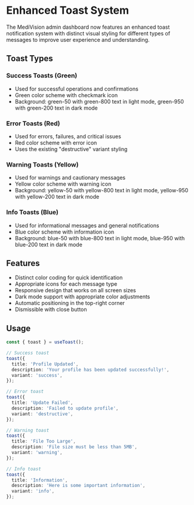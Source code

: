 # Enhanced Toast System

The MediVision admin dashboard now features an enhanced toast notification system with distinct visual styling for different types of messages to improve user experience and understanding.

## Toast Types

### Success Toasts (Green)
- Used for successful operations and confirmations
- Green color scheme with checkmark icon
- Background: green-50 with green-800 text in light mode, green-950 with green-200 text in dark mode

### Error Toasts (Red)
- Used for errors, failures, and critical issues
- Red color scheme with error icon
- Uses the existing "destructive" variant styling

### Warning Toasts (Yellow)
- Used for warnings and cautionary messages
- Yellow color scheme with warning icon
- Background: yellow-50 with yellow-800 text in light mode, yellow-950 with yellow-200 text in dark mode

### Info Toasts (Blue)
- Used for informational messages and general notifications
- Blue color scheme with information icon
- Background: blue-50 with blue-800 text in light mode, blue-950 with blue-200 text in dark mode

## Features

- Distinct color coding for quick identification
- Appropriate icons for each message type
- Responsive design that works on all screen sizes
- Dark mode support with appropriate color adjustments
- Automatic positioning in the top-right corner
- Dismissible with close button

## Usage

```typescript
const { toast } = useToast();

// Success toast
toast({
  title: 'Profile Updated',
  description: 'Your profile has been updated successfully!',
  variant: 'success',
});

// Error toast
toast({
  title: 'Update Failed',
  description: 'Failed to update profile',
  variant: 'destructive',
});

// Warning toast
toast({
  title: 'File Too Large',
  description: 'File size must be less than 5MB',
  variant: 'warning',
});

// Info toast
toast({
  title: 'Information',
  description: 'Here is some important information',
  variant: 'info',
});
```